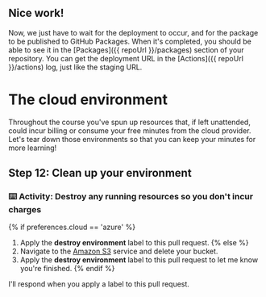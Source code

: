 ## Nice work!

Now, we just have to wait for the deployment to occur, and for the package to be published to GitHub Packages. When it's completed, you should be able to see it in the [Packages]({{ repoUrl }}/packages) section of your repository. You can get the deployment URL in the [Actions]({{ repoUrl }}/actions) log, just like the staging URL.

# The cloud environment

Throughout the course you've spun up resources that, if left unattended, could incur billing or consume your free minutes from the cloud provider. Let's tear down those environments so that you can keep your minutes for more learning!

## Step 12: Clean up your environment

### :keyboard: Activity: Destroy any running resources so you don't incur charges

{% if preferences.cloud == 'azure' %}

1. Apply the **destroy environment** label to this pull request.
{% else %}
1. Navigate to the [Amazon S3](https://s3.console.aws.amazon.com/s3/home) service and delete your bucket.
1. Apply the **destroy environment** label to this pull request to let me know you're finished.
{% endif %}

I'll respond when you apply a label to this pull request. 